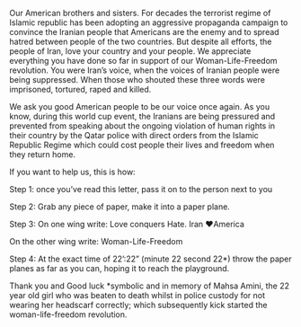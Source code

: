 Our American brothers and sisters. 
For decades the terrorist regime of Islamic republic has been adopting an aggressive propaganda campaign to convince the Iranian people that Americans are the enemy and to spread hatred between people of the two countries. 
But despite all efforts, the people of Iran, love your country and your people. We appreciate everything you have done so far  in support of our Woman-Life-Freedom revolution. 
You were Iran’s voice, when the voices of Iranian people were being suppressed. When those who shouted these three words were imprisoned, tortured, raped and killed. 

We ask you good American people to be our voice once again. 
As you know, during this world cup event, the Iranians are being pressured and prevented from speaking about the ongoing violation of human rights in their country by the Qatar police with direct orders from the Islamic Republic Regime which could cost people their lives and freedom when they return home. 

If you want to help us, this is how: 

Step 1: 
once you’ve read this letter, pass it on to the person next to you

Step 2:
Grab any piece of paper, make it into a paper plane. 

Step 3: 
On one wing write: 
Love conquers Hate. 
Iran ♥️America 

On the other wing write: 
Woman-Life-Freedom 


Step 4: 
At the exact time of 22’:22” (minute 22 second 22*) throw the paper planes as far as you can, hoping it to reach the playground. 

Thank you and Good luck
*symbolic and in memory of Mahsa Amini, the 22 year old girl who was beaten to death whilst in police custody for not wearing her headscarf correctly; which subsequently kick started the woman-life-freedom revolution.
